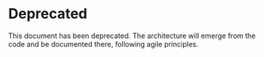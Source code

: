# Deprecated

This document has been deprecated. The architecture will emerge from the code and be documented there, following agile principles.
